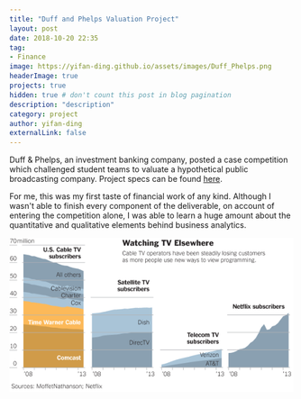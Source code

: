 ```yaml
---
title: "Duff and Phelps Valuation Project"
layout: post
date: 2018-10-20 22:35
tag:
- Finance
image: https://yifan-ding.github.io/assets/images/Duff_Phelps.png
headerImage: true
projects: true
hidden: true # don't count this post in blog pagination
description: "description"
category: project
author: yifan-ding
externalLink: false
---
```


Duff & Phelps, an investment banking company, posted a case competition which challenged student teams to valuate a hypothetical public broadcasting company. Project specs can be found [here](https://yifan-ding.github.io/assets/Duff_Phelps.pdf).

For me, this was my first taste of financial work of any kind. Although I wasn't able to finish every component of the deliverable, on account of entering the competition alone, I was able to learn a huge amount about the quantitative and qualitative elements behind business analytics.

![Duff-Phelps](../assets/images/Subscribers.png)
